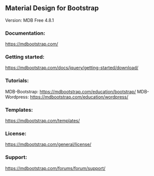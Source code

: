 ## Material Design for Bootstrap

Version: MDB Free 4.8.1

### Documentation:
https://mdbootstrap.com/

### Getting started:
https://mdbootstrap.com/docs/jquery/getting-started/download/

### Tutorials:
MDB-Bootstrap: https://mdbootstrap.com/education/bootstrap/
MDB-Wordpress: https://mdbootstrap.com/education/wordpress/

### Templates:
https://mdbootstrap.com/templates/

### License:
https://mdbootstrap.com/general/license/

### Support:
https://mdbootstrap.com/forums/forum/support/
